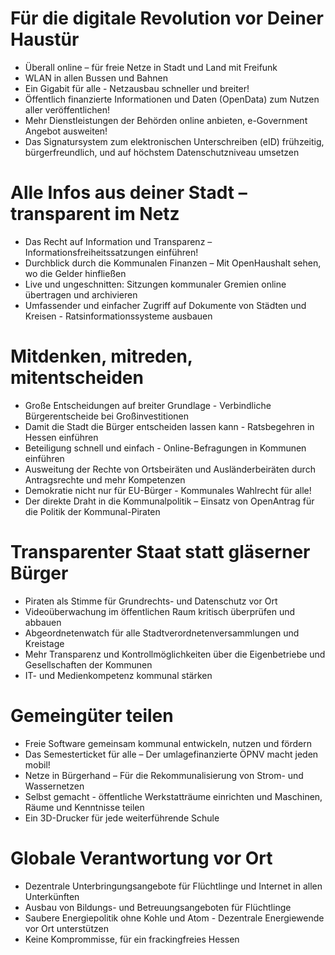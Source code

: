 # Für die digitale Revolution vor Deiner Haustür

- Überall online – für freie Netze in Stadt und Land mit Freifunk
- WLAN in allen Bussen und Bahnen
- Ein Gigabit für alle - Netzausbau schneller und breiter!
- Öffentlich finanzierte Informationen und Daten (OpenData) zum Nutzen aller veröffentlichen!
- Mehr Dienstleistungen der Behörden online anbieten, e-Government Angebot ausweiten!
- Das Signatursystem zum elektronischen Unterschreiben (eID) frühzeitig, bürgerfreundlich, und auf höchstem Datenschutzniveau umsetzen

# Alle Infos aus deiner Stadt – transparent im Netz

- Das Recht auf Information und Transparenz – Informationsfreiheitssatzungen einführen!
- Durchblick durch die Kommunalen Finanzen – Mit OpenHaushalt sehen, wo die Gelder hinfließen
- Live und ungeschnitten: Sitzungen kommunaler Gremien online übertragen und archivieren
- Umfassender und einfacher Zugriff auf Dokumente von Städten und Kreisen - Ratsinformationssysteme ausbauen

# Mitdenken, mitreden, mitentscheiden

- Große Entscheidungen auf breiter Grundlage - Verbindliche Bürgerentscheide bei Großinvestitionen
- Damit die Stadt die Bürger entscheiden lassen kann - Ratsbegehren in Hessen einführen
- Beteiligung schnell und einfach - Online-Befragungen in Kommunen einführen
- Ausweitung der Rechte von Ortsbeiräten und Ausländerbeiräten durch Antragsrechte und mehr Kompetenzen
- Demokratie nicht nur für EU-Bürger - Kommunales Wahlrecht für alle!
- Der direkte Draht in die Kommunalpolitik – Einsatz von OpenAntrag für die Politik der Kommunal-Piraten

# Transparenter Staat statt gläserner Bürger

- Piraten als Stimme für Grundrechts- und Datenschutz vor Ort
- Videoüberwachung im öffentlichen Raum kritisch überprüfen und abbauen
- Abgeordnetenwatch für alle Stadtverordnetenversammlungen und Kreistage
- Mehr Transparenz und Kontrollmöglichkeiten über die Eigenbetriebe und Gesellschaften der Kommunen
- IT- und Medienkompetenz kommunal stärken

# Gemeingüter teilen

- Freie Software gemeinsam kommunal entwickeln, nutzen und fördern
- Das Semesterticket für alle – Der umlagefinanzierte ÖPNV macht jeden mobil!
- Netze in Bürgerhand – Für die Rekommunalisierung von Strom- und Wassernetzen
- Selbst gemacht - öffentliche Werkstatträume einrichten und Maschinen, Räume und Kenntnisse teilen
- Ein 3D-Drucker für jede weiterführende Schule

# Globale Verantwortung vor Ort

- Dezentrale Unterbringungsangebote für Flüchtlinge und Internet in allen Unterkünften
- Ausbau von Bildungs- und Betreuungsangeboten für Flüchtlinge
- Saubere Energiepolitik ohne Kohle und Atom - Dezentrale Energiewende vor Ort unterstützen
- Keine Komprommisse, für ein frackingfreies Hessen